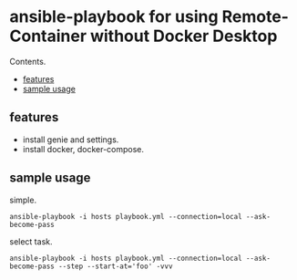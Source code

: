 # ansible-playbook for using Remote-Container without Docker Desktop

Contents.
<!-- @import "[TOC]" {cmd="toc" depthFrom=2 depthTo=6 orderedList=false} -->

<!-- code_chunk_output -->

- [features](#features)
- [sample usage](#sample-usage)

<!-- /code_chunk_output -->

## features

- install genie and settings.
- install docker, docker-compose.

## sample usage

simple.

    ansible-playbook -i hosts playbook.yml --connection=local --ask-become-pass

select task.

    ansible-playbook -i hosts playbook.yml --connection=local --ask-become-pass --step --start-at='foo' -vvv
